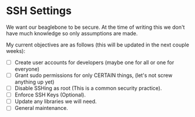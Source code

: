 # SSH Settings

We want our beaglebone to be secure. At the time of writing this we don't have much knowledge so only assumptions are made.

My current objectives are as follows (this will be updated in the next couple weeks):


* [ ] Create user accounts for developers (maybe one for all or one for everyone)
* [ ] Grant sudo permissions for only CERTAIN things, (let's not screw anything up yet)
* [ ] Disable SSHing as root (This is a common security practice). 
* [ ] Enforce SSH Keys (Optional).
* [ ] Update any libraries we will need.
* [ ] General maintenance. 
